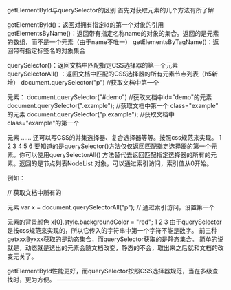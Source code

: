 getElementById与querySelector的区别
首先对获取元素的几个方法有所了解

getElementById()：返回对拥有指定id的第一个对象的引用
getElementsByName()：返回带有指定名称name的对象的集合。返回的是元素的数组，而不是一个元素（由于name不唯一）
getElementsByTagName()：返回带有指定标签名的对象集合

querySelector()：返回文档中匹配指定CSS选择器的第一个元素
querySelectorAll() ：返回文档中匹配的CSS选择器的所有元素节点列表（h5新增）
document.querySelector("p")      //获取文档中第一个 <p> 元素：
document.querySelector("#demo")     //获取文档中id="demo"的元素
document.querySelector(".example");   //获取文档中第一个 class="example" 的元素
document.querySelector("p.example");    //获取文档中 class="example"的第一个 <p> 元素
...... 
还可以写CSS的并集选择器、复合选择器等等。按照css规范来实现。
1
2
3
4
5
6
要知道的是querySelector()方法仅仅返回匹配指定选择器的第一个元素。你可以使用querySelectorAll() 方法替代去返回匹配指定选择器的所有的元素。返回的是节点列表NodeList 对象，可以通过索引访问，索引值从0开始。

例如：

// 获取文档中所有的 <p> 元素
var x = document.querySelectorAll("p"); 
// 通过索引访问，设置第一个 <p> 元素的背景颜色
x[0].style.backgroundColor = "red";
1
2
3
由于querySelector是按css规范来实现的，所以它传入的字符串中第一个字符不能是数字。
前三种getxxxByxxx获取的是动态集合，而querySelector获取的是静态集合。
简单的说就是，动态就是选出的元素会随文档改变，静态的不会，取出来之后就和文档的改变无关了。

getElementById性能更好，而querySelector按照CSS选择器规范，当在多级查找时，更为方便。
————————————————

